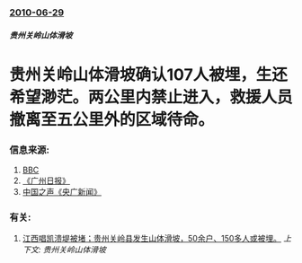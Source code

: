 ### [2010-06-29](/news/2010/06/29/index.md)

##### 贵州关岭山体滑坡
#  贵州关岭山体滑坡确认107人被埋，生还希望渺茫。两公里内禁止进入，救援人员撤离至五公里外的区域待命。 




### 信息来源:

1. [BBC](http://search.bbc.co.uk/click/p/1/ds/latest/t/Scores%2520buried%2520by%2520landslide%2520in%2520south%252dwest%2520China/id/17231394122377127777457220492386000/sp/808485059afe24c7a57514f54bb0e431/-/http%253a%252f%252fnews%252ebbc%252eco%252euk%252f1%252fhi%252fworld%252fasia%255fpacific%252f10433706%252estm)
2. [《广州日报》](http://news.qq.com/a/20100629/000195.htm)
3. [中国之声《央广新闻》](http://news.ifeng.com/mainland/special/zqjubuzaodafengxiji/content-2/detail_2010_06/29/1688073_0.shtml)

### 有关:

1. [ 江西唱凯溃堤被堵；贵州关岭县发生山体滑坡，50余户、150多人或被埋。](/news/2010/06/28/江西唱凯溃堤被堵-贵州关岭县发生山体滑坡-50余户-150多人或被埋.md) _上下文: 贵州关岭山体滑坡_
